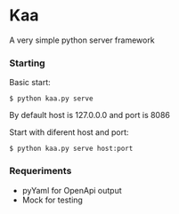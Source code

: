 # Kaa
A very simple python server framework

### Starting

Basic start:
```
$ python kaa.py serve
```

By default host is 127.0.0.0 and port is 8086

Start with diferent host and port:
```
$ python kaa.py serve host:port
```

### Requeriments

- pyYaml for OpenApi output
- Mock for testing
